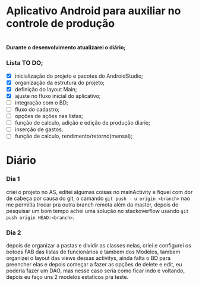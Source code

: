 # <h1> Aplicativo Android para auxiliar no controle de produção<h1>

#### Durante o desenvolvimento atualizarei o diário;

### Lista TO DO;
- [x] inicialização do projeto e pacotes do AndroidStudio;
- [x] organização da estrutura do projeto;
- [x] definição do layout Main;
- [x] ajuste no fluxo inicial do aplicativo;
- [ ] integração com o BD;
- [ ] fluxo do cadastro;
- [ ] opções de ações nas listas;
- [ ] função de calculo, adição e edição de produção diario;
- [ ] inserção de gastos;
- [ ] função de calculo, rendimento/retorno(mensal);

#
#

# Diário



### Dia 1 

criei o projeto no AS, editei algumas coisas no mainActivity e fiquei com dor de cabeça por causa
do git, o camando `git push - u origin <branch>` nao me permitia trocar pra outra branch remota além
da master, depois de pesquisar um bom tempo achei uma solução no
stackoverflow usando `git push origin HEAD:<branch>`.

### Dia 2

depois de organizar a pastas e dividir as classes nelas, criei e configurei os botoes FAB das listas
de funcionários e tambem dos Modelos, tambem organizei o layout das views dessas activitys, ainda
falta o BD para preencher elas e depois começar a fazer as opções de delete e edit, eu poderia
fazer um DAO, mas nesse caso seria como ficar indo e voltando, depois eu faço uns 2 modelos
estaticos pra teste.
